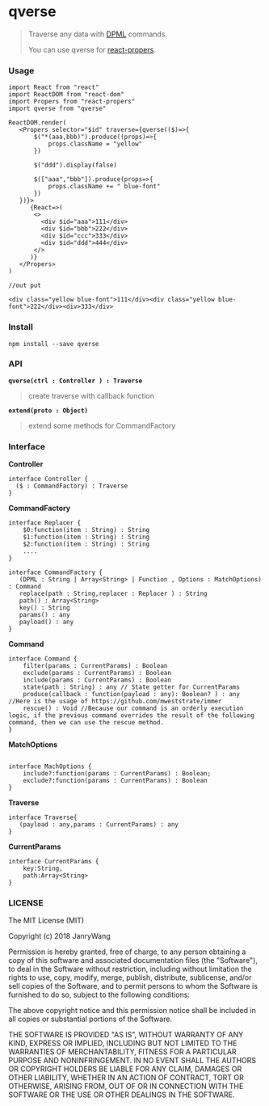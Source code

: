 # qverse

> Traverse any data with [DPML](https://github.com/janryWang/dot-match) commands.
>
> You can use qverse for [react-propers](https://github.com/janryWang/react-propers).



### Usage

```
import React from "react"
import ReactDOM from "react-dom"
import Propers from "react-propers"
import qverse from "qverse"

ReactDOM.render(
   <Propers selector="$id" traverse={qverse(($)=>{
       $("*(aaa,bbb)").produce((props)=>{
           props.className = "yellow"
       })
       
       $("ddd").display(false)
       
       $(["aaa","bbb"]).produce(props=>{
           props.className += " blue-font"
       })
   })}>
      {React=>(
       <>
         <div $id="aaa">111</div>
         <div $id="bbb">222</div>
         <div $id="ccc">333</div>
         <div $id="ddd">444</div>
       </>
      )}
   </Propers>
)

//out put

<div class="yellow blue-font">111</div><div class="yellow blue-font">222</div><div>333</div>
```



### Install

```
npm install --save qverse
```



### API



**`qverse(ctrl : Controller ) : Traverse`**

> create traverse with callback function



**`extend(proto : Object)`**

> extend some methods for CommandFactory 





### Interface



**Controller**

```
interface Controller {
  ($ : CommandFactory) : Traverse
}
```



**CommandFactory**

```
interface Replacer {
    $0:function(item : String) : String
    $1:function(item : String) : String
    $2:function(item : String) : String
    ....
}

interface CommandFactory {
   (DPML : String | Array<String> | Function , Options : MatchOptions) : Command
   replace(path : String,replacer : Replacer ) : String
   path() : Array<String>
   key() : String
   params() : any
   payload() : any
}
```



**Command**

```
interface Command {
    filter(params : CurrentParams) : Boolean
    exclude(params : CurrentParams) : Boolean
    include(params : CurrentParams) : Boolean
    state(path : String) : any // State getter for CurrentParams
    produce(callback : function(payload : any): Boolean? ) : any //Here is the usage of https://github.com/mweststrate/immer
    rescue() : Void //Because our command is an orderly execution logic, if the previous command overrides the result of the following command, then we can use the rescue method.
}
```



**MatchOptions**

```

interface MachOptions {
    include?:function(params : CurrentParams) : Boolean;
    exclude?:function(params : CurrentParams) : Boolean
}
```



**Traverse**

```
interface Traverse{
   (payload : any,params : CurrentParams) : any
}
```



**CurrentParams**

```
interface CurrentParams {
    key:String,
    path:Array<String>
}
```



### LICENSE

The MIT License (MIT)

Copyright (c) 2018 JanryWang

Permission is hereby granted, free of charge, to any person obtaining a copy of this software and associated documentation files (the "Software"), to deal in the Software without restriction, including without limitation the rights to use, copy, modify, merge, publish, distribute, sublicense, and/or sell copies of the Software, and to permit persons to whom the Software is furnished to do so, subject to the following conditions:

The above copyright notice and this permission notice shall be included in all copies or substantial portions of the Software.

THE SOFTWARE IS PROVIDED "AS IS", WITHOUT WARRANTY OF ANY KIND, EXPRESS OR IMPLIED, INCLUDING BUT NOT LIMITED TO THE WARRANTIES OF MERCHANTABILITY, FITNESS FOR A PARTICULAR PURPOSE AND NONINFRINGEMENT. IN NO EVENT SHALL THE AUTHORS OR COPYRIGHT HOLDERS BE LIABLE FOR ANY CLAIM, DAMAGES OR OTHER LIABILITY, WHETHER IN AN ACTION OF CONTRACT, TORT OR OTHERWISE, ARISING FROM, OUT OF OR IN CONNECTION WITH THE SOFTWARE OR THE USE OR OTHER DEALINGS IN THE SOFTWARE.

